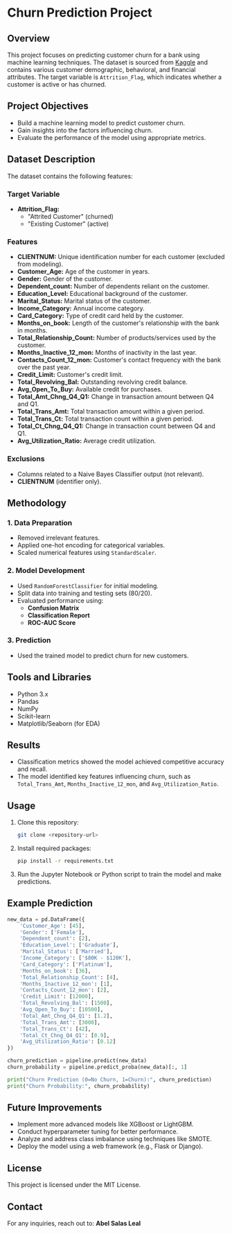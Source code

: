 # Churn Prediction Project

## Overview
This project focuses on predicting customer churn for a bank using machine learning techniques. The dataset is sourced from [Kaggle](https://www.kaggle.com/datasets/syviaw/bankchurners) and contains various customer demographic, behavioral, and financial attributes. The target variable is `Attrition_Flag`, which indicates whether a customer is active or has churned.

## Project Objectives
- Build a machine learning model to predict customer churn.
- Gain insights into the factors influencing churn.
- Evaluate the performance of the model using appropriate metrics.

## Dataset Description
The dataset contains the following features:

### Target Variable
- **Attrition_Flag:**
  - "Attrited Customer" (churned)
  - "Existing Customer" (active)

### Features
- **CLIENTNUM:** Unique identification number for each customer (excluded from modeling).
- **Customer_Age:** Age of the customer in years.
- **Gender:** Gender of the customer.
- **Dependent_count:** Number of dependents reliant on the customer.
- **Education_Level:** Educational background of the customer.
- **Marital_Status:** Marital status of the customer.
- **Income_Category:** Annual income category.
- **Card_Category:** Type of credit card held by the customer.
- **Months_on_book:** Length of the customer's relationship with the bank in months.
- **Total_Relationship_Count:** Number of products/services used by the customer.
- **Months_Inactive_12_mon:** Months of inactivity in the last year.
- **Contacts_Count_12_mon:** Customer's contact frequency with the bank over the past year.
- **Credit_Limit:** Customer's credit limit.
- **Total_Revolving_Bal:** Outstanding revolving credit balance.
- **Avg_Open_To_Buy:** Available credit for purchases.
- **Total_Amt_Chng_Q4_Q1:** Change in transaction amount between Q4 and Q1.
- **Total_Trans_Amt:** Total transaction amount within a given period.
- **Total_Trans_Ct:** Total transaction count within a given period.
- **Total_Ct_Chng_Q4_Q1:** Change in transaction count between Q4 and Q1.
- **Avg_Utilization_Ratio:** Average credit utilization.

### Exclusions
- Columns related to a Naive Bayes Classifier output (not relevant).
- **CLIENTNUM** (identifier only).

## Methodology

### 1. Data Preparation
- Removed irrelevant features.
- Applied one-hot encoding for categorical variables.
- Scaled numerical features using `StandardScaler`.

### 2. Model Development
- Used `RandomForestClassifier` for initial modeling.
- Split data into training and testing sets (80/20).
- Evaluated performance using:
  - **Confusion Matrix**
  - **Classification Report**
  - **ROC-AUC Score**

### 3. Prediction
- Used the trained model to predict churn for new customers.

## Tools and Libraries
- Python 3.x
- Pandas
- NumPy
- Scikit-learn
- Matplotlib/Seaborn (for EDA)

## Results
- Classification metrics showed the model achieved competitive accuracy and recall.
- The model identified key features influencing churn, such as `Total_Trans_Amt`, `Months_Inactive_12_mon`, and `Avg_Utilization_Ratio`.

## Usage
1. Clone this repository:
   ```bash
   git clone <repository-url>
   ```
2. Install required packages:
   ```bash
   pip install -r requirements.txt
   ```
3. Run the Jupyter Notebook or Python script to train the model and make predictions.

## Example Prediction
```python
new_data = pd.DataFrame({
    'Customer_Age': [45],
    'Gender': ['Female'],
    'Dependent_count': [2],
    'Education_Level': ['Graduate'],
    'Marital_Status': ['Married'],
    'Income_Category': ['$80K - $120K'],
    'Card_Category': ['Platinum'],
    'Months_on_book': [36],
    'Total_Relationship_Count': [4],
    'Months_Inactive_12_mon': [1],
    'Contacts_Count_12_mon': [2],
    'Credit_Limit': [12000],
    'Total_Revolving_Bal': [1500],
    'Avg_Open_To_Buy': [10500],
    'Total_Amt_Chng_Q4_Q1': [1.2],
    'Total_Trans_Amt': [3000],
    'Total_Trans_Ct': [42],
    'Total_Ct_Chng_Q4_Q1': [0.9],
    'Avg_Utilization_Ratio': [0.12]
})

churn_prediction = pipeline.predict(new_data)
churn_probability = pipeline.predict_proba(new_data)[:, 1]

print("Churn Prediction (0=No Churn, 1=Churn):", churn_prediction)
print("Churn Probability:", churn_probability)
```

## Future Improvements
- Implement more advanced models like XGBoost or LightGBM.
- Conduct hyperparameter tuning for better performance.
- Analyze and address class imbalance using techniques like SMOTE.
- Deploy the model using a web framework (e.g., Flask or Django).

## License
This project is licensed under the MIT License.

## Contact
For any inquiries, reach out to:
**Abel Salas Leal**


